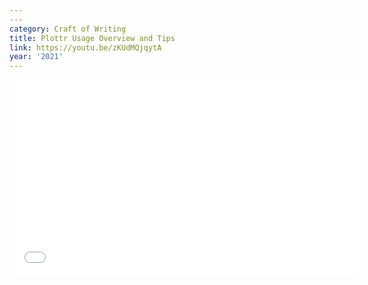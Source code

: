 ```yaml
---
---
category: Craft of Writing
title: Plottr Usage Overview and Tips
link: https://youtu.be/zKUdMQjqytA
year: '2021'
---
```

<iframe width="560" height="315" src="{{ page.link }}" frameborder="0" allowfullscreen></iframe>
